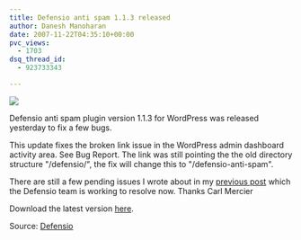 ```yaml
---
title: Defensio anti spam 1.1.3 released
author: Danesh Manoharan
date: 2007-11-22T04:35:10+00:00
pvc_views:
  - 1703
dsq_thread_id:
  - 923733343

---
```

![][1]

Defensio anti spam plugin version 1.1.3 for WordPress was released yesterday to fix a few bugs.

This update fixes the broken link issue in the WordPress admin dashboard activity area. See Bug Report. The link was still pointing the the old directory structure "/defensio/", the fix will change this to "/defensio-anti-spam".

There are still a few pending issues I wrote about in my [previous post][2] which the Defensio team is working to resolve now. Thanks Carl Mercier

Download the latest version [here][3].

Source: [Defensio][4]

 [1]: http://img156.imageshack.us/img156/9283/derfensiobanneryv1.jpg
 [2]: /posts/bug-in-the-new-defensio-plugin-for-wordpress/
 [3]: http://downloads.wordpress.org/plugin/defensio-anti-spam.1.1.3.zip
 [4]: http://defensio.com/downloads
